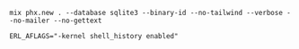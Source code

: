 `mix phx.new . --database sqlite3 --binary-id --no-tailwind --verbose --no-mailer --no-gettext`

`ERL_AFLAGS="-kernel shell_history enabled"`

